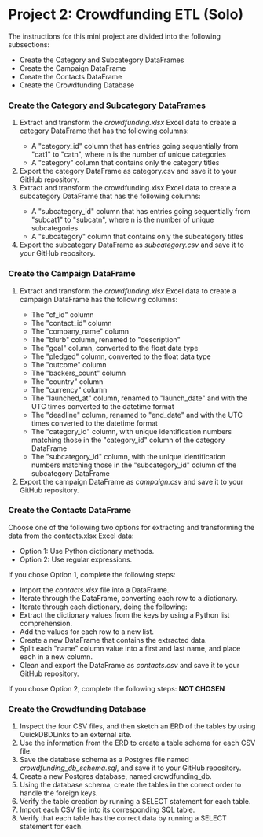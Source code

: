 # Project 2: Crowdfunding ETL (Solo)

The instructions for this mini project are divided into the following subsections:
<ul>
<li>Create the Category and Subcategory DataFrames</li>
<li>Create the Campaign DataFrame</li>
<li>Create the Contacts DataFrame</li>
<li>Create the Crowdfunding Database</li>
</ul>

<h3>Create the Category and Subcategory DataFrames</h3>
<ol>
<li>Extract and transform the <i>crowdfunding.xlsx</i> Excel data to create a category DataFrame that has the following columns:</li>
    <ul>
    <li>A "category_id" column that has entries going sequentially from "cat1" to "catn", where n is the number of unique categories</li>
    <li>A "category" column that contains only the category titles</li>
    </ul>
<li>Export the category DataFrame as category.csv and save it to your GitHub repository.</li>

<li>Extract and transform the crowdfunding.xlsx Excel data to create a subcategory DataFrame that has the following columns:</li>
    <ul>
    <li>A "subcategory_id" column that has entries going sequentially from "subcat1" to "subcatn", where n is the number of unique subcategories</li>
    <li>A "subcategory" column that contains only the subcategory titles</li>
    </ul>
<li>Export the subcategory DataFrame as <i>subcategory.csv</i> and save it to your GitHub repository.</li>
</ol>

<h3>Create the Campaign DataFrame</h3>
<ol>
<li>Extract and transform the <i>crowdfunding.xlsx</i> Excel data to create a campaign DataFrame has the following columns:</li>
    <ul>
    <li>The "cf_id" column</li>
    <li>The "contact_id" column</li>
    <li>The "company_name" column</li>
    <li>The "blurb" column, renamed to "description"</li>
    <li>The "goal" column, converted to the float data type</li>
    <li>The "pledged" column, converted to the float data type</li>
    <li>The "outcome" column</li>
    <li>The "backers_count" column</li>
    <li>The "country" column</li>
    <li>The "currency" column</li>
    <li>The "launched_at" column, renamed to "launch_date" and with the UTC times converted to the datetime format</li>
    <li>The "deadline" column, renamed to "end_date" and with the UTC times converted to the datetime format</li>
    <li>The "category_id" column, with unique identification numbers matching those in the "category_id" column of the category DataFrame</li>
    <li>The "subcategory_id" column, with the unique identification numbers matching those in the "subcategory_id" column of the subcategory DataFrame</li>
    </ul>
<li>Export the campaign DataFrame as <i>campaign.csv</i> and save it to your GitHub repository.</li>
</ol>

<h3>Create the Contacts DataFrame</h3>

Choose one of the following two options for extracting and transforming the data from the contacts.xlsx Excel data:
    <ul>
    <li>Option 1: Use Python dictionary methods.</li>
    <li>Option 2: Use regular expressions.</li>
    </ul>
If you chose Option 1, complete the following steps:
    <ul>
    <li>Import the <i>contacts.xlsx</i> file into a DataFrame.</li>
    <li>Iterate through the DataFrame, converting each row to a dictionary.</li>
    <li>Iterate through each dictionary, doing the following:</li>
    <li>Extract the dictionary values from the keys by using a Python list comprehension.</li>
    <li>Add the values for each row to a new list.</li>
    <li>Create a new DataFrame that contains the extracted data.</li>
    <li>Split each "name" column value into a first and last name, and place each in a new column.</li>
    <li>Clean and export the DataFrame as <i>contacts.csv</i> and save it to your GitHub repository.</li>
    </ul>

If you chose Option 2, complete the following steps:
    <b>NOT CHOSEN</b>

<h3>Create the Crowdfunding Database</h3>
<ol>
<li>Inspect the four CSV files, and then sketch an ERD of the tables by using QuickDBDLinks to an external site.</li>
<li>Use the information from the ERD to create a table schema for each CSV file.</li>
<li>Save the database schema as a Postgres file named <i>crowdfunding_db_schema.sql</i>, and save it to your GitHub repository.</li>
<li>Create a new Postgres database, named crowdfunding_db.</li>
<li>Using the database schema, create the tables in the correct order to handle the foreign keys.</li>
<li>Verify the table creation by running a SELECT statement for each table.</li>
<li>Import each CSV file into its corresponding SQL table.</li>
<li>Verify that each table has the correct data by running a SELECT statement for each.</li>
</ol>